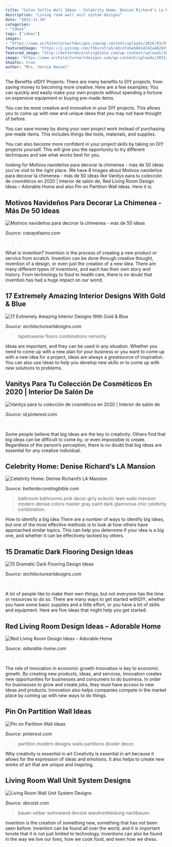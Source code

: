 ```yaml
---
title: "Salon Selfie Wall Ideas - Celebrity Home: Denise Richard’s La Mansion"
description: "Living room wall unit system designs"
date: "2022-11-30"
categories:
- "ideas"
tags: ["ideas"]
images:
- "https://www.architectureartdesigns.com/wp-content/uploads/2016/03/9-24.jpg"
featuredImage: "https://i.pinimg.com/736x/ef/a5/eb/efa5eb8414242a4828dff217316ebadd.jpg"
featured_image: "http://betterdecoratingbible.com/wp-content/uploads/2013/09/eclectic-bathroom.jpg"
image: "https://www.architectureartdesigns.com/wp-content/uploads/2015/03/141-1024x682.jpg"
ShowToc: true
author: "Mrs. Vernie Hessel"
---
```



The Benefits ofDIY Projects:
There are many benefits to DIY projects, from saving money to becoming more creative. Here are a few examples: 
You can quickly and easily make your own projects without spending a fortune on expensive equipment or buying pre-made items. 

You can be more creative and innovative in your DIY projects. This allows you to come up with new and unique ideas that you may not have thought of before. 

You can save money by doing your own project work instead of purchasing pre-made items. This includes things like tools, materials, and supplies. 

You can also become more confident in your project skills by taking on DIY projects yourself. This will give you the opportunity to try different techniques and see what works best for you.

	

		
looking for Motivos navideños para decorar la chimenea - más de 50 ideas you've visit to the right place. We have 8 Images about Motivos navideños para decorar la chimenea - más de 50 ideas like Vanitys para tu colección de cosméticos en 2020 | Interior de salón de, Red Living Room Design Ideas – Adorable Home and also Pin on Partition Wall Ideas. Here it is:
		
    
## Motivos Navideños Para Decorar La Chimenea - Más De 50 Ideas

<img loading=lazy src="https://casaydiseno.com/wp-content/uploads/2015/09/deco-chimenea-blanca-calcetines.jpg" onerror="this.onerror=null;this.src='https://tse4.mm.bing.net/th?id=OIP.2rOCFaV4xaxYtAwu-nzgSwHaLI&amp;pid=15.1';" alt="Motivos navideños para decorar la chimenea - más de 50 ideas">

_Source: casaydiseno.com_

>. 

	

What is invention?
Invention is the process of creating a new product or service from scratch. Invention can be done through creative thought, invention of a design, or even just the creation of a new idea. There are many different types of inventions, and each has their own story and history. From technology to food to health care, there is no doubt that invention has had a huge impact on our world.

    
## 17 Extremely Amazing Interior Designs With Gold &amp; Blue

<img loading=lazy src="https://www.architectureartdesigns.com/wp-content/uploads/2016/03/9-24.jpg" onerror="this.onerror=null;this.src='https://tse2.mm.bing.net/th?id=OIP.EFrq-74LuyUQOVhcjwz92QHaFj&amp;pid=15.1';" alt="17 Extremely Amazing Interior Designs With Gold &amp; Blue">

_Source: architectureartdesigns.com_

>tapetowanie floors combinations remonty. 

	

Ideas are important, and they can be used in any situation. Whether you need to come up with a new plan for your business or you want to come up with a new idea for a project, ideas are always a greatsource of inspiration. You can also use ideas to help you develop new skills or to come up with new solutions to problems.

    
## Vanitys Para Tu Colección De Cosméticos En 2020 | Interior De Salón De

<img loading=lazy src="https://i.pinimg.com/736x/5e/fa/ed/5efaed2a591ad247a113c232dc87b9e2.jpg" onerror="this.onerror=null;this.src='https://tse3.mm.bing.net/th?id=OIP.5Gf9xV_p_-TSp_IJYY1QKQHaLH&amp;pid=15.1';" alt="Vanitys para tu colección de cosméticos en 2020 | Interior de salón de">

_Source: id.pinterest.com_

>. 

	

Some people believe that big ideas are the key to creativity. Others find that big ideas can be difficult to come by, or even impossible to create. Regardless of the person’s perception, there is no doubt that big ideas are essential for any creative individual.

    
## Celebrity Home: Denise Richard’s LA Mansion

<img loading=lazy src="http://betterdecoratingbible.com/wp-content/uploads/2013/09/eclectic-bathroom.jpg" onerror="this.onerror=null;this.src='https://tse4.mm.bing.net/th?id=OIP.Cdw6ZEgze2AftlxzAytQ5AHaLH&amp;pid=15.1';" alt="Celebrity Home: Denise Richard’s LA Mansion">

_Source: betterdecoratingbible.com_

>bathroom bathrooms pink decor girly eclectic teen walls mansion modern denise colors master gray paint dark glamorous chic celebrity combination. 

	

How to identify a big idea
There are a number of ways to identify big ideas, but one of the most effective methods is to look at how others have approached similar topics. This can help you determine if your idea is a big one, and whether it can be effectively tackled by others.

    
## 15 Dramatic Dark Flooring Design Ideas

<img loading=lazy src="https://www.architectureartdesigns.com/wp-content/uploads/2015/03/141-1024x682.jpg" onerror="this.onerror=null;this.src='https://tse1.mm.bing.net/th?id=OIP.utPgSFx_97c3IAFpYt37SgHaE7&amp;pid=15.1';" alt="15 Dramatic Dark Flooring Design Ideas">

_Source: architectureartdesigns.com_

>. 

	

A lot of people like to make their own things, but not everyone has the time or resources to do so. There are many ways to get started withDIY, whether you have some basic supplies and a little effort, or you have a lot of skills and equipment. Here are five ideas that might help you get started: 

    
## Red Living Room Design Ideas – Adorable Home

<img loading=lazy src="https://adorable-home.com/wp-content/gallery/red-living-room-design-ideas/red-living-room-design-ideas-12.jpg" onerror="this.onerror=null;this.src='https://tse1.mm.bing.net/th?id=OIP.vuUFpUsg1a1YP0nbUBBe5wHaJ3&amp;pid=15.1';" alt="Red Living Room Design Ideas – Adorable Home">

_Source: adorable-home.com_

>. 

	

The role of innovation in economic growth
Innovation is key to economic growth. By creating new products, ideas, and services, innovation creates new opportunities for businesses and consumers to do business. In order for businesses to grow and create jobs, they must have access to new Ideas and products. Innovation also helps companies compete in the market place by coming up with new ways to do things.

    
## Pin On Partition Wall Ideas

<img loading=lazy src="https://i.pinimg.com/736x/ef/a5/eb/efa5eb8414242a4828dff217316ebadd.jpg" onerror="this.onerror=null;this.src='https://tse4.mm.bing.net/th?id=OIP.OYLxFqDWTQnmvcdbbAr5qgHaJ3&amp;pid=15.1';" alt="Pin on Partition Wall Ideas">

_Source: pinterest.com_

>partition modern designs walls partitions divider decor. 

	

Why creativity is essential in art
Creativity is essential in art because it allows for the expression of ideas and emotions. It also helps to create new works of art that are unique and inspiring.

    
## Living Room Wall Unit System Designs

<img loading=lazy src="https://cdn.decoist.com/wp-content/uploads/2014/05/Sleek-wall-mounted-shelves-and-closed-cabinets-make-up-the-living-room-wall-unit.jpg" onerror="this.onerror=null;this.src='https://tse2.mm.bing.net/th?id=OIP.qWMwSuo4cClJ-1qFO8BP-gHaJn&amp;pid=15.1';" alt="Living Room Wall Unit System Designs">

_Source: decoist.com_

>bauen selber wohnwand decoist wandverkleidung nachbauen. 

	

invention is the creation of something new, something that has not been seen before. Invention can be found all over the world, and it is important tonote that it is not just limited to technology. Inventions can also be found in the way we live our lives, how we cook food, and even how we dress.

